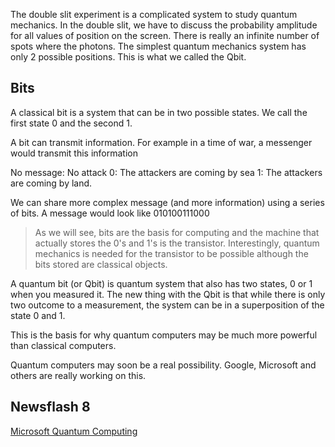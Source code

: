 The double slit experiment is a complicated system to study quantum mechanics. In the double slit, we have to discuss the probability amplitude for all values of position on the screen. There is really an infinite number of spots where the photons. The simplest quantum mechanics system has only 2 possible positions. This is what we called the Qbit. 

## Bits

A classical bit is a system that can be in two possible states. We call the first state 0 and the second 1. 

A bit can transmit information. For example in a time of war, a messenger would transmit this information

No message: No attack 
0: The attackers are coming by sea
1: The attackers are coming by land. 

We can share more complex message (and more information) using a series of bits. A message would look like 010100111000

> As we will see, bits are the basis for computing and the machine that actually stores the 0's and 1's is the transistor. Interestingly, quantum mechanics is needed for the transistor to be possible although the bits stored are classical objects. 

A quantum bit (or Qbit) is quantum system that also has two states, 0 or 1 when you measured it. The new thing with the Qbit is that while there is only two outcome to a measurement, the system can be in a superposition of the state 0 and 1. 

This is the basis for why quantum computers may be much more powerful than classical computers. 

Quantum computers may soon be a real possibility. Google, Microsoft and others are really working on this. 

## Newsflash 8


<a href="https://www.google.com/url?sa=t&rct=j&q=&esrc=s&source=web&cd=1&cad=rja&uact=8&ved=0ahUKEwi74vqjlMDUAhUFGT4KHTgNCKkQFggkMAA&url=https%3A%2F%2Fwww.nytimes.com%2F2016%2F11%2F21%2Ftechnology%2Fmicrosoft-spends-big-to-build-quantum-computer.html&usg=AFQjCNFxkGPWnxTBShmKpzMdBzuIJAMi8w&sig2=3jqmOFGcR2iMkcY3WUb42Q" target="_blank">Microsoft Quantum Computing</a>